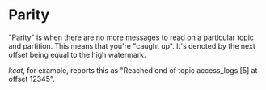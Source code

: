 # Parity

"Parity" is when there are no more messages to read on a particular topic and partition. This means that you're "caught
up". It's denoted by the next offset being equal to the high watermark.

_kcat_, for example, reports this as "Reached end of topic access_logs [5] at offset 12345".
